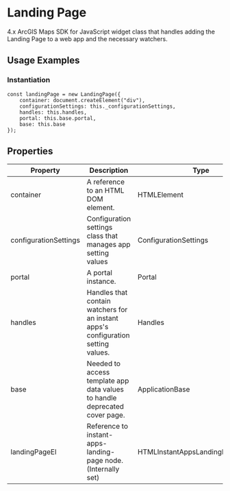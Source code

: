 # Landing Page

4.x ArcGIS Maps SDK for JavaScript widget class that handles adding the Landing Page to a web app and the necessary watchers.

## Usage Examples

### Instantiation

```
const landingPage = new LandingPage({
    container: document.createElement("div"),
    configurationSettings: this._configurationSettings,
    handles: this.handles,
    portal: this.base.portal,
    base: this.base
});
```

## Properties

| Property              | Description                                                                       | Type                              |
| --------------------- | --------------------------------------------------------------------------------- | --------------------------------- |
| container             | A reference to an HTML DOM element.                                               | HTMLElement                       |
| configurationSettings | Configuration settings class that manages app setting values                      | ConfigurationSettings             |
| portal                | A portal instance.                                                                | Portal                            |
| handles               | Handles that contain watchers for an instant apps's configuration setting values. | Handles                           |
| base                  | Needed to access template app data values to handle deprecated cover page.        | ApplicationBase                   |
| landingPageEl         | Reference to instant-apps-landing-page node. (Internally set)                     | HTMLInstantAppsLandingPageElement |
